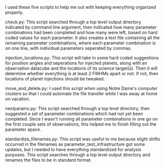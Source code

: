 I used these five scripts to help me out with keeping 
everything organized properly.

check.py: This script searched through a top level 
output directory indicated by command line argument, 
then indicated how many parameter combinations had
been completed and how many were left, based on hard
coded values for each parameter. It also creates a
text file containing all the remaining parameter
combinations, where each parameter combination is on
one line, with individual parameters seperated by
commas.

injection_locations.py: This script will take in some
hard coded suggestions for position angles and 
seperations for injected planets, along with an
observation datacube and the locations of its science
target(s). Then it will determine whether everything
is at least 2 FWHMs apart or not. If not, then 
locations of planet injections should be tweaked. 

move_and_delete.py: I used this script when using
Notre Dame's computer clusters so that I could automate
the file transfer while I was away at home on vacation.

nextparams.py: This script searched through a top level
directory, then suggested a set of parameter 
combinations which had not yet been completed. Since
I wasn't running all parameter combinations in one go
on the first couple sets of observations, this helped
me to finish filling out the parameter space.

standardize_filenames.py: This script was useful to 
me because slight shifts occurred in the filenames 
as parameter_test_infrastructure got some updates, 
but I needed to have everything standardized for 
analysis purposes. This script searches through a top 
level output directory and renames the files to be in 
standard format.
